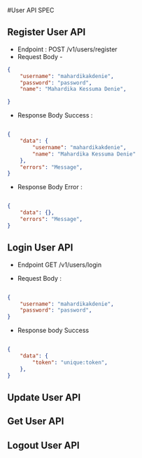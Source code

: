 #User API SPEC

## Register User API

- Endpoint : POST /v1/users/register
- Request Body - 

``` json
{
    "username": "mahardikakdenie",
    "password": "password",
    "name": "Mahardika Kessuma Denie",

}
```
- Response Body Success : 

``` json

{
    "data": {
        "username": "mahardikakdenie",
        "name": "Mahardika Kessuma Denie"
    },
    "errors": "Message",
}

```
- Response Body Error : 

``` json

{
    "data": {},
    "errors": "Message",
}

```

## Login User API

- Endpoint GET /v1/users/login

- Request Body : 

``` json

{
    "username": "mahardikakdenie",
    "password": "password",
}

```

- Response body Success

``` json

{
    "data": {
        "token": "unique:token",
    },
}

```




## Update User API

## Get User API

## Logout User API
